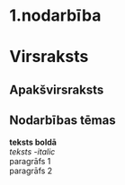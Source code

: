 # 1.nodarbība
# Virsraksts
## Apakšvirsraksts
## Nodarbības tēmas

**teksts boldā**  
*teksts -italic*   
paragrāfs 1  
paragrāfs 2 
